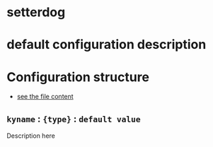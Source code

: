 # setterdog
# default configuration description

# Configuration structure

  - [see the file content](./default.json)

## ``kyname`` : ``{type}`` : ``default value``
Description here